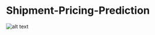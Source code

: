 # Shipment-Pricing-Prediction

![alt text](https://static.javatpoint.com/tutorial/machine-learning/images/machine-learning-pipeline3.png)